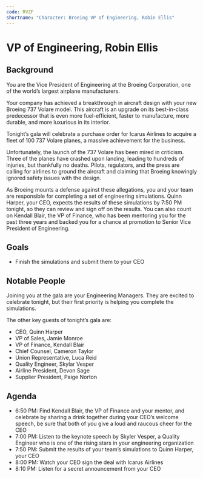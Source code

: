 ```yaml
---
code: RVZF
shortname: "Character: Broeing VP of Engineering, Robin Ellis"
---
```


# VP of Engineering, Robin Ellis

## Background

You are the Vice President of Engineering at the Broeing Corporation, one of the world’s largest airplane manufacturers.

Your company has achieved a breakthrough in aircraft design with your new Broeing 737 Volare model. This aircraft is an upgrade on its best-in-class predecessor that is even more fuel-efficient, faster to manufacture, more durable, and more luxurious in its interior.

Tonight’s gala will celebrate a purchase order for Icarus Airlines to acquire a fleet of 100 737 Volare planes, a massive achievement for the business.

Unfortunately, the launch of the 737 Volare has been mired in criticism. Three of the planes have crashed upon landing, leading to hundreds of injuries, but thankfully no deaths. Pilots, regulators, and the press are calling for airlines to ground the aircraft and claiming that Broeing knowingly ignored safety issues with the design.

As Broeing mounts a defense against these allegations, you and your team are responsible for completing a set of engineering simulations. Quinn Harper, your CEO, expects the results of these simulations by 7:50 PM tonight, so they can review and sign off on the results. You can also count on Kendall Blair, the VP of Finance, who has been mentoring you for the past three years and backed you for a chance at promotion to Senior Vice President of Engineering.

## Goals

- Finish the simulations and submit them to your CEO

## Notable People

Joining you at the gala are your Engineering Managers. They are excited to celebrate tonight, but their first priority is helping you complete the simulations.

The other key guests of tonight’s gala are:

- CEO, Quinn Harper
- VP of Sales, Jamie Monroe
- VP of Finance, Kendall Blair
- Chief Counsel, Cameron Taylor
- Union Representative, Luca Reid
- Quality Engineer, Skylar Vesper
- Airline President, Devon Sage
- Supplier President, Paige Norton

## Agenda

- 6:50 PM: Find Kendall Blair, the VP of Finance and your mentor, and celebrate by sharing a drink together during your CEO’s welcome speech, be sure that both of you give a loud and raucous cheer for the CEO
- 7:00 PM: Listen to the keynote speech by Skyler Vesper, a Quality Engineer who is one of the rising stars in your engineering organization
- 7:50 PM: Submit the results of your team’s simulations to Quinn Harper, your CEO
- 8:00 PM: Watch your CEO sign the deal with Icarus Airlines
- 8:10 PM: Listen for a secret announcement from your CEO
